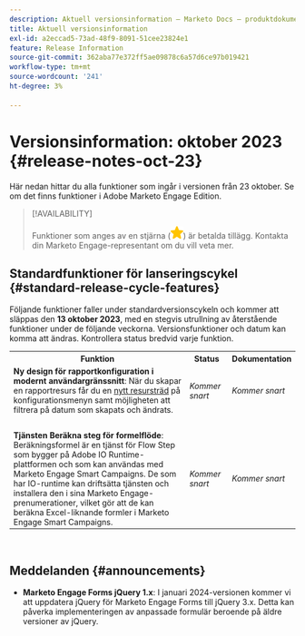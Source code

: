 ```yaml
---
description: Aktuell versionsinformation – Marketo Docs – produktdokumentation
title: Aktuell versionsinformation
exl-id: a2eccad5-73ad-48f9-8091-51cee23824e1
feature: Release Information
source-git-commit: 362aba77e372ff5ae09878c6a57d6ce97b019421
workflow-type: tm+mt
source-wordcount: '241'
ht-degree: 3%

---
```


# Versionsinformation: oktober 2023 {#release-notes-oct-23}

Här nedan hittar du alla funktioner som ingår i versionen från 23 oktober. Se om det finns funktioner i Adobe Marketo Engage Edition.

>[!AVAILABILITY]
>
>Funktioner som anges av en stjärna (![stjärna](assets/yellow-star.png)) är betalda tillägg. Kontakta din Marketo Engage-representant om du vill veta mer.

## Standardfunktioner för lanseringscykel {#standard-release-cycle-features}

Följande funktioner faller under standardversionscykeln och kommer att släppas den **13 oktober 2023**, med en stegvis utrullning av återstående funktioner under de följande veckorna. Versionsfunktioner och datum kan komma att ändras. Kontrollera status bredvid varje funktion.

<table style="table-layout:auto"> 
 <tbody> 
  <tr> 
   <th style="width:65%">Funktion</th> 
   <th style="width:15%">Status</th>
   <th style="width:20%">Dokumentation</th>
  </tr> 
  <tr> 
   <td><strong>Ny design för rapportkonfiguration i modernt användargränssnitt</strong>: När du skapar en rapportresurs får du en <a href="https://nation.marketo.com/t5/product-blogs/analytic-modal-updates/ba-p/340321" target="_blank">nytt resursträd</a> på konfigurationsmenyn samt möjligheten att filtrera på datum som skapats och ändrats.</td> 
   <td><i>Kommer snart</i></td>
   <td><i>Kommer snart</i></td>
  </tr>
   <tr> 
   <td> </td> 
   <td> </td>
   <td> </td>
  </tr>
  </tr>
   <tr> 
   <td><strong>Tjänsten Beräkna steg för formelflöde</strong>: Beräkningsformel är en tjänst för Flow Step som bygger på Adobe IO Runtime-plattformen och som kan användas med Marketo Engage Smart Campaigns. De som har IO-runtime kan driftsätta tjänsten och installera den i sina Marketo Engage-prenumerationer, vilket gör att de kan beräkna Excel-liknande formler i Marketo Engage Smart Campaigns.</td> 
   <td><i>Kommer snart</i></td>
   <td><i>Kommer snart</i></td>
  </tr>
 </tbody> 
</table>
<br/>

## Meddelanden {#announcements}

* **Marketo Engage Forms jQuery 1.x**: I januari 2024-versionen kommer vi att uppdatera jQuery för Marketo Engage Forms till jQuery 3.x. Detta kan påverka implementeringen av anpassade formulär beroende på äldre versioner av jQuery.
